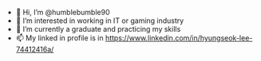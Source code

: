 - 👋 Hi, I’m @humblebumble90
- 👀 I’m interested in working in IT or gaming industry
- 🌱 I’m currently a graduate and practicing my skills
- 📫 My linked in profile is in https://www.linkedin.com/in/hyungseok-lee-74412416a/ 

<!---
humblebumble90/humblebumble90 is a ✨ special ✨ repository because its `README.md` (this file) appears on your GitHub profile.
You can click the Preview link to take a look at your changes.
--->
